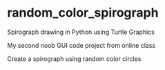 # random_color_spirograph
Spirograph drawing in Python using Turtle Graphics

My second noob GUI code project from online class

Create a spirograph using random color circles


